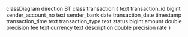 classDiagram
direction BT
class transaction {
   text transaction_id
   bigint sender_account_no
   text sender_bank
   date transaction_date
   timestamp transaction_time
   text transaction_type
   text status
   bigint amount
   double precision fee
   text currency
   text description
   double precision rate
}

